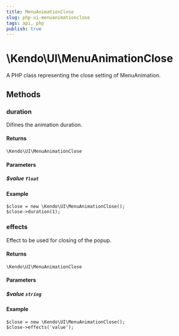 ```yaml
---
title: MenuAnimationClose
slug: php-ui-menuanimationclose
tags: api, php
publish: true
---
```


# \Kendo\UI\MenuAnimationClose

A PHP class representing the close setting of MenuAnimation.


## Methods

### duration
Difines the animation duration.

#### Returns
`\Kendo\UI\MenuAnimationClose`

#### Parameters

##### $value `float`



#### Example 
    $close = new \Kendo\UI\MenuAnimationClose();
    $close->duration(1);

### effects
Effect to be used for closing of the popup.

#### Returns
`\Kendo\UI\MenuAnimationClose`

#### Parameters

##### $value `string`



#### Example 
    $close = new \Kendo\UI\MenuAnimationClose();
    $close->effects('value');

